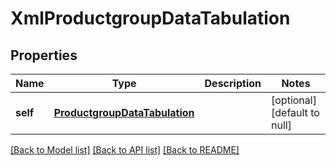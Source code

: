 # XmlProductgroupDataTabulation

## Properties
Name | Type | Description | Notes
------------ | ------------- | ------------- | -------------
**self** | [**ProductgroupDataTabulation**](ProductgroupDataTabulation.md) |  | [optional] [default to null]

[[Back to Model list]](../README.md#documentation-for-models) [[Back to API list]](../README.md#documentation-for-api-endpoints) [[Back to README]](../README.md)


